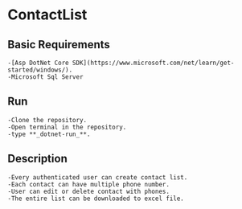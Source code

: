 # ContactList

## Basic Requirements
    -[Asp DotNet Core SDK](https://www.microsoft.com/net/learn/get-started/windows/).
    -Microsoft Sql Server
    
## Run
    -Clone the repository.
    -Open terminal in the repository.
    -type **_dotnet-run_**.
    
## Description
    -Every authenticated user can create contact list.
    -Each contact can have multiple phone number.
    -User can edit or delete contact with phones.
    -The entire list can be downloaded to excel file.

